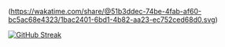 (https://wakatime.com/share/@51b3ddec-74be-4fab-af60-bc5ac68e4323/1bac2401-6bd1-4b82-aa23-ec752ced68d0.svg)

[![GitHub Streak](http://github-readme-streak-stats.herokuapp.com?user=MellKam&theme=dark&date_format=M%20j%5B%2C%20Y%5D)](https://git.io/streak-stats)
